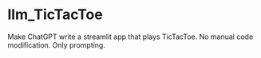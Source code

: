 # llm_TicTacToe
Make ChatGPT write a streamlit app that plays TicTacToe. No manual code modification. Only prompting.
